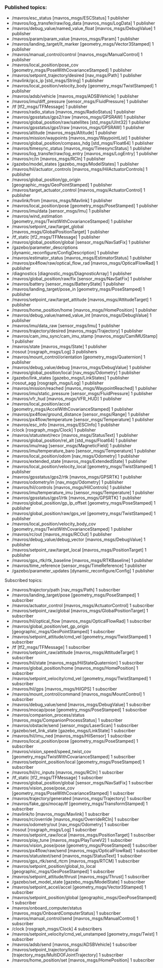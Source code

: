 ### Published topics:
 * /mavros/esc_status [mavros_msgs/ESCStatus] 1 publisher
 * /mavros/log_transfer/raw/log_data [mavros_msgs/LogData] 1 publisher
 * /mavros/debug_value/named_value_float [mavros_msgs/DebugValue] 1 publisher
 * /mavros/param/param_value [mavros_msgs/Param] 1 publisher
 * /mavros/landing_target/lt_marker [geometry_msgs/Vector3Stamped] 1 publisher
 * /mavros/manual_control/control [mavros_msgs/ManualControl] 1 publisher
 * /mavros/local_position/pose_cov [geometry_msgs/PoseWithCovarianceStamped] 1 publisher
 * /mavros/setpoint_trajectory/desired [nav_msgs/Path] 1 publisher
 * /mavlink/gcs_ip [std_msgs/String] 1 publisher
 * /mavros/local_position/velocity_body [geometry_msgs/TwistStamped] 1 publisher
 * /mavros/adsb/vehicle [mavros_msgs/ADSBVehicle] 1 publisher
 * /mavros/imu/diff_pressure [sensor_msgs/FluidPressure] 1 publisher
 * /tf [tf2_msgs/TFMessage] 1 publisher
 * /mavros/radio_status [mavros_msgs/RadioStatus] 1 publisher
 * /mavros/gpsstatus/gps2/raw [mavros_msgs/GPSRAW] 1 publisher
 * /mavros/global_position/raw/satellites [std_msgs/UInt32] 1 publisher
 * /mavros/gpsstatus/gps1/raw [mavros_msgs/GPSRAW] 1 publisher
 * /mavros/altitude [mavros_msgs/Altitude] 1 publisher
 * /mavros/mission/waypoints [mavros_msgs/WaypointList] 1 publisher
 * /mavros/global_position/compass_hdg [std_msgs/Float64] 1 publisher
 * /mavros/timesync_status [mavros_msgs/TimesyncStatus] 1 publisher
 * /mavros/log_transfer/raw/log_entry [mavros_msgs/LogEntry] 1 publisher
 * /mavros/rc/in [mavros_msgs/RCIn] 1 publisher
 * /gazebo/model_states [gazebo_msgs/ModelStates] 1 publisher
 * /mavros/hil/actuator_controls [mavros_msgs/HilActuatorControls] 1 publisher
 * /mavros/global_position/gp_origin [geographic_msgs/GeoPointStamped] 1 publisher
 * /mavros/target_actuator_control [mavros_msgs/ActuatorControl] 1 publisher
 * /mavlink/from [mavros_msgs/Mavlink] 1 publisher
 * /mavros/local_position/pose [geometry_msgs/PoseStamped] 1 publisher
 * /mavros/imu/data [sensor_msgs/Imu] 1 publisher
 * /mavros/wind_estimation [geometry_msgs/TwistWithCovarianceStamped] 1 publisher
 * /mavros/setpoint_raw/target_global [mavros_msgs/GlobalPositionTarget] 1 publisher
 * /tf_static [tf2_msgs/TFMessage] 1 publisher
 * /mavros/global_position/global [sensor_msgs/NavSatFix] 1 publisher
 * /gazebo/parameter_descriptions [dynamic_reconfigure/ConfigDescription] 1 publisher
 * /mavros/estimator_status [mavros_msgs/EstimatorStatus] 1 publisher
 * /mavros/px4flow/raw/optical_flow_rad [mavros_msgs/OpticalFlowRad] 1 publisher
 * /diagnostics [diagnostic_msgs/DiagnosticArray] 1 publisher
 * /mavros/global_position/raw/fix [sensor_msgs/NavSatFix] 1 publisher
 * /mavros/battery [sensor_msgs/BatteryState] 1 publisher
 * /mavros/landing_target/pose_in [geometry_msgs/PoseStamped] 1 publisher
 * /mavros/setpoint_raw/target_attitude [mavros_msgs/AttitudeTarget] 1 publisher
 * /mavros/home_position/home [mavros_msgs/HomePosition] 1 publisher
 * /mavros/debug_value/named_value_int [mavros_msgs/DebugValue] 1 publisher
 * /mavros/imu/data_raw [sensor_msgs/Imu] 1 publisher
 * /mavros/trajectory/desired [mavros_msgs/Trajectory] 1 publisher
 * /mavros/cam_imu_sync/cam_imu_stamp [mavros_msgs/CamIMUStamp] 1 publisher
 * /mavros/state [mavros_msgs/State] 1 publisher
 * /rosout [rosgraph_msgs/Log] 3 publishers
 * /mavros/mount_control/orientation [geometry_msgs/Quaternion] 1 publisher
 * /mavros/debug_value/debug [mavros_msgs/DebugValue] 1 publisher
 * /mavros/global_position/local [nav_msgs/Odometry] 1 publisher
 * /gazebo/link_states [gazebo_msgs/LinkStates] 1 publisher
 * /rosout_agg [rosgraph_msgs/Log] 1 publisher
 * /mavros/mission/reached [mavros_msgs/WaypointReached] 1 publisher
 * /mavros/imu/static_pressure [sensor_msgs/FluidPressure] 1 publisher
 * /mavros/vfr_hud [mavros_msgs/VFR_HUD] 1 publisher
 * /mavros/local_position/accel [geometry_msgs/AccelWithCovarianceStamped] 1 publisher
 * /mavros/px4flow/ground_distance [sensor_msgs/Range] 1 publisher
 * /mavros/px4flow/temperature [sensor_msgs/Temperature] 1 publisher
 * /mavros/esc_info [mavros_msgs/ESCInfo] 1 publisher
 * /clock [rosgraph_msgs/Clock] 1 publisher
 * /mavros/statustext/recv [mavros_msgs/StatusText] 1 publisher
 * /mavros/global_position/rel_alt [std_msgs/Float64] 1 publisher
 * /mavros/imu/mag [sensor_msgs/MagneticField] 1 publisher
 * /mavros/imu/temperature_baro [sensor_msgs/Temperature] 1 publisher
 * /mavros/local_position/odom [nav_msgs/Odometry] 1 publisher
 * /mavros/extended_state [mavros_msgs/ExtendedState] 1 publisher
 * /mavros/local_position/velocity_local [geometry_msgs/TwistStamped] 1 publisher
 * /mavros/gpsstatus/gps2/rtk [mavros_msgs/GPSRTK] 1 publisher
 * /mavros/odometry/in [nav_msgs/Odometry] 1 publisher
 * /mavros/hil/controls [mavros_msgs/HilControls] 1 publisher
 * /mavros/imu/temperature_imu [sensor_msgs/Temperature] 1 publisher
 * /mavros/gpsstatus/gps1/rtk [mavros_msgs/GPSRTK] 1 publisher
 * /mavros/global_position/gp_lp_offset [geometry_msgs/PoseStamped] 1 publisher
 * /mavros/global_position/raw/gps_vel [geometry_msgs/TwistStamped] 1 publisher
 * /mavros/local_position/velocity_body_cov [geometry_msgs/TwistWithCovarianceStamped] 1 publisher
 * /mavros/rc/out [mavros_msgs/RCOut] 1 publisher
 * /mavros/debug_value/debug_vector [mavros_msgs/DebugValue] 1 publisher
 * /mavros/setpoint_raw/target_local [mavros_msgs/PositionTarget] 1 publisher
 * /mavros/gps_rtk/rtk_baseline [mavros_msgs/RTKBaseline] 1 publisher
 * /mavros/time_reference [sensor_msgs/TimeReference] 1 publisher
 * /gazebo/parameter_updates [dynamic_reconfigure/Config] 1 publisher

Subscribed topics:
 * /mavros/trajectory/path [nav_msgs/Path] 1 subscriber
 * /mavros/landing_target/pose [geometry_msgs/PoseStamped] 1 subscriber
 * /mavros/actuator_control [mavros_msgs/ActuatorControl] 1 subscriber
 * /mavros/setpoint_raw/global [mavros_msgs/GlobalPositionTarget] 1 subscriber
 * /mavros/hil/optical_flow [mavros_msgs/OpticalFlowRad] 1 subscriber
 * /mavros/global_position/set_gp_origin [geographic_msgs/GeoPointStamped] 1 subscriber
 * /mavros/setpoint_attitude/cmd_vel [geometry_msgs/TwistStamped] 1 subscriber
 * /tf [tf2_msgs/TFMessage] 1 subscriber
 * /mavros/setpoint_raw/attitude [mavros_msgs/AttitudeTarget] 1 subscriber
 * /mavros/hil/state [mavros_msgs/HilStateQuaternion] 1 subscriber
 * /mavros/global_position/home [mavros_msgs/HomePosition] 1 subscriber
 * /mavros/setpoint_velocity/cmd_vel [geometry_msgs/TwistStamped] 1 subscriber
 * /mavros/hil/gps [mavros_msgs/HilGPS] 1 subscriber
 * /mavros/mount_control/command [mavros_msgs/MountControl] 1 subscriber
 * /mavros/debug_value/send [mavros_msgs/DebugValue] 1 subscriber
 * /mavros/mocap/pose [geometry_msgs/PoseStamped] 1 subscriber
 * /mavros/companion_process/status [mavros_msgs/CompanionProcessStatus] 1 subscriber
 * /mavros/obstacle/send [sensor_msgs/LaserScan] 1 subscriber
 * /gazebo/set_link_state [gazebo_msgs/LinkState] 1 subscriber
 * /mavros/hil/imu_ned [mavros_msgs/HilSensor] 1 subscriber
 * /mavros/local_position/pose [geometry_msgs/PoseStamped] 1 subscriber
 * /mavros/vision_speed/speed_twist_cov [geometry_msgs/TwistWithCovarianceStamped] 1 subscriber
 * /mavros/setpoint_position/local [geometry_msgs/PoseStamped] 1 subscriber
 * /mavros/hil/rc_inputs [mavros_msgs/RCIn] 1 subscriber
 * /tf_static [tf2_msgs/TFMessage] 1 subscriber
 * /mavros/global_position/global [sensor_msgs/NavSatFix] 1 subscriber
 * /mavros/vision_pose/pose_cov [geometry_msgs/PoseWithCovarianceStamped] 1 subscriber
 * /mavros/trajectory/generated [mavros_msgs/Trajectory] 1 subscriber
 * /mavros/fake_gps/mocap/tf [geometry_msgs/TransformStamped] 1 subscriber
 * /mavlink/to [mavros_msgs/Mavlink] 1 subscriber
 * /mavros/rc/override [mavros_msgs/OverrideRCIn] 1 subscriber
 * /mavros/odometry/out [nav_msgs/Odometry] 1 subscriber
 * /rosout [rosgraph_msgs/Log] 1 subscriber
 * /mavros/setpoint_raw/local [mavros_msgs/PositionTarget] 1 subscriber
 * /mavros/play_tune [mavros_msgs/PlayTuneV2] 1 subscriber
 * /mavros/vision_pose/pose [geometry_msgs/PoseStamped] 1 subscriber
 * /mavros/px4flow/raw/send [mavros_msgs/OpticalFlowRad] 1 subscriber
 * /mavros/statustext/send [mavros_msgs/StatusText] 1 subscriber
 * /mavros/gps_rtk/send_rtcm [mavros_msgs/RTCM] 1 subscriber
 * /mavros/setpoint_position/global_to_local [geographic_msgs/GeoPoseStamped] 1 subscriber
 * /mavros/setpoint_attitude/thrust [mavros_msgs/Thrust] 1 subscriber
 * /gazebo/set_model_state [gazebo_msgs/ModelState] 1 subscriber
 * /mavros/setpoint_accel/accel [geometry_msgs/Vector3Stamped] 1 subscriber
 * /mavros/setpoint_position/global [geographic_msgs/GeoPoseStamped] 1 subscriber
 * /mavros/onboard_computer/status [mavros_msgs/OnboardComputerStatus] 1 subscriber
 * /mavros/manual_control/send [mavros_msgs/ManualControl] 1 subscriber
 * /clock [rosgraph_msgs/Clock] 4 subscribers
 * /mavros/setpoint_velocity/cmd_vel_unstamped [geometry_msgs/Twist] 1 subscriber
 * /mavros/adsb/send [mavros_msgs/ADSBVehicle] 1 subscriber
 * /mavros/setpoint_trajectory/local [trajectory_msgs/MultiDOFJointTrajectory] 1 subscriber
 * /mavros/home_position/set [mavros_msgs/HomePosition] 1 subscriber
